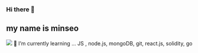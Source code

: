 ### Hi there 👋
## my name is minseo
<!--
**MinSeo123/MinSeo123** is a ✨ _special_ ✨ repository because its `README.md` (this file) appears on your GitHub profile.

Here are some ideas to get you started:

- 🔭 I’m currently working on ... 
- 🌱 I’m currently learning ... 
- 👯 I’m looking to collaborate on ... 
- 🤔 I’m looking for help with ...
- 💬 Ask me about ...
- 📫 How to reach me: ...
- 😄 Pronouns: ...
- ⚡ Fun fact: ...
-->
![](https://user-images.githubusercontent.com/66409384/111483691-5f528180-8778-11eb-920f-a86e00cf22ca.gif)
🌱 I’m currently learning ... JS , node.js, mongoDB, git, react.js, solidity, go
